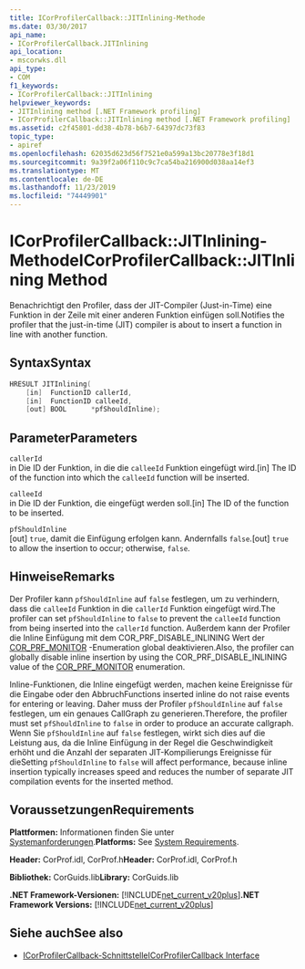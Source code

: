 ```yaml
---
title: ICorProfilerCallback::JITInlining-Methode
ms.date: 03/30/2017
api_name:
- ICorProfilerCallback.JITInlining
api_location:
- mscorwks.dll
api_type:
- COM
f1_keywords:
- ICorProfilerCallback::JITInlining
helpviewer_keywords:
- JITInlining method [.NET Framework profiling]
- ICorProfilerCallback::JITInlining method [.NET Framework profiling]
ms.assetid: c2f45801-dd38-4b78-b6b7-64397dc73f83
topic_type:
- apiref
ms.openlocfilehash: 62035d623d56f7521e0a599a13bc20778e3f18d1
ms.sourcegitcommit: 9a39f2a06f110c9c7ca54ba216900d038aa14ef3
ms.translationtype: MT
ms.contentlocale: de-DE
ms.lasthandoff: 11/23/2019
ms.locfileid: "74449901"
---
```

# <a name="icorprofilercallbackjitinlining-method"></a><span data-ttu-id="e3a00-102">ICorProfilerCallback::JITInlining-Methode</span><span class="sxs-lookup"><span data-stu-id="e3a00-102">ICorProfilerCallback::JITInlining Method</span></span>
<span data-ttu-id="e3a00-103">Benachrichtigt den Profiler, dass der JIT-Compiler (Just-in-Time) eine Funktion in der Zeile mit einer anderen Funktion einfügen soll.</span><span class="sxs-lookup"><span data-stu-id="e3a00-103">Notifies the profiler that the just-in-time (JIT) compiler is about to insert a function in line with another function.</span></span>  
  
## <a name="syntax"></a><span data-ttu-id="e3a00-104">Syntax</span><span class="sxs-lookup"><span data-stu-id="e3a00-104">Syntax</span></span>  
  
```cpp  
HRESULT JITInlining(  
    [in]  FunctionID callerId,  
    [in]  FunctionID calleeId,  
    [out] BOOL      *pfShouldInline);  
```  
  
## <a name="parameters"></a><span data-ttu-id="e3a00-105">Parameter</span><span class="sxs-lookup"><span data-stu-id="e3a00-105">Parameters</span></span>  
 `callerId`  
 <span data-ttu-id="e3a00-106">in Die ID der Funktion, in die die `calleeId` Funktion eingefügt wird.</span><span class="sxs-lookup"><span data-stu-id="e3a00-106">[in] The ID of the function into which the `calleeId` function will be inserted.</span></span>  
  
 `calleeId`  
 <span data-ttu-id="e3a00-107">in Die ID der Funktion, die eingefügt werden soll.</span><span class="sxs-lookup"><span data-stu-id="e3a00-107">[in] The ID of the function to be inserted.</span></span>  
  
 `pfShouldInline`  
 <span data-ttu-id="e3a00-108">[out] `true`, damit die Einfügung erfolgen kann. Andernfalls `false`.</span><span class="sxs-lookup"><span data-stu-id="e3a00-108">[out] `true` to allow the insertion to occur; otherwise, `false`.</span></span>  
  
## <a name="remarks"></a><span data-ttu-id="e3a00-109">Hinweise</span><span class="sxs-lookup"><span data-stu-id="e3a00-109">Remarks</span></span>  
 <span data-ttu-id="e3a00-110">Der Profiler kann `pfShouldInline` auf `false` festlegen, um zu verhindern, dass die `calleeId` Funktion in die `callerId` Funktion eingefügt wird.</span><span class="sxs-lookup"><span data-stu-id="e3a00-110">The profiler can set `pfShouldInline` to `false` to prevent the `calleeId` function from being inserted into the `callerId` function.</span></span> <span data-ttu-id="e3a00-111">Außerdem kann der Profiler die Inline Einfügung mit dem COR_PRF_DISABLE_INLINING Wert der [COR_PRF_MONITOR](../../../../docs/framework/unmanaged-api/profiling/cor-prf-monitor-enumeration.md) -Enumeration global deaktivieren.</span><span class="sxs-lookup"><span data-stu-id="e3a00-111">Also, the profiler can globally disable inline insertion by using the COR_PRF_DISABLE_INLINING value of the [COR_PRF_MONITOR](../../../../docs/framework/unmanaged-api/profiling/cor-prf-monitor-enumeration.md) enumeration.</span></span>  
  
 <span data-ttu-id="e3a00-112">Inline-Funktionen, die Inline eingefügt werden, machen keine Ereignisse für die Eingabe oder den Abbruch</span><span class="sxs-lookup"><span data-stu-id="e3a00-112">Functions inserted inline do not raise events for entering or leaving.</span></span> <span data-ttu-id="e3a00-113">Daher muss der Profiler `pfShouldInline` auf `false` festlegen, um ein genaues CallGraph zu generieren.</span><span class="sxs-lookup"><span data-stu-id="e3a00-113">Therefore, the profiler must set `pfShouldInline` to `false` in order to produce an accurate callgraph.</span></span> <span data-ttu-id="e3a00-114">Wenn Sie `pfShouldInline` auf `false` festlegen, wirkt sich dies auf die Leistung aus, da die Inline Einfügung in der Regel die Geschwindigkeit erhöht und die Anzahl der separaten JIT-Kompilierungs Ereignisse für die</span><span class="sxs-lookup"><span data-stu-id="e3a00-114">Setting `pfShouldInline` to `false` will affect performance, because inline insertion typically increases speed and reduces the number of separate JIT compilation events for the inserted method.</span></span>  
  
## <a name="requirements"></a><span data-ttu-id="e3a00-115">Voraussetzungen</span><span class="sxs-lookup"><span data-stu-id="e3a00-115">Requirements</span></span>  
 <span data-ttu-id="e3a00-116">**Plattformen:** Informationen finden Sie unter [Systemanforderungen](../../../../docs/framework/get-started/system-requirements.md).</span><span class="sxs-lookup"><span data-stu-id="e3a00-116">**Platforms:** See [System Requirements](../../../../docs/framework/get-started/system-requirements.md).</span></span>  
  
 <span data-ttu-id="e3a00-117">**Header:** CorProf.idl, CorProf.h</span><span class="sxs-lookup"><span data-stu-id="e3a00-117">**Header:** CorProf.idl, CorProf.h</span></span>  
  
 <span data-ttu-id="e3a00-118">**Bibliothek:** CorGuids.lib</span><span class="sxs-lookup"><span data-stu-id="e3a00-118">**Library:** CorGuids.lib</span></span>  
  
 <span data-ttu-id="e3a00-119">**.NET Framework-Versionen:** [!INCLUDE[net_current_v20plus](../../../../includes/net-current-v20plus-md.md)]</span><span class="sxs-lookup"><span data-stu-id="e3a00-119">**.NET Framework Versions:** [!INCLUDE[net_current_v20plus](../../../../includes/net-current-v20plus-md.md)]</span></span>  
  
## <a name="see-also"></a><span data-ttu-id="e3a00-120">Siehe auch</span><span class="sxs-lookup"><span data-stu-id="e3a00-120">See also</span></span>

- [<span data-ttu-id="e3a00-121">ICorProfilerCallback-Schnittstelle</span><span class="sxs-lookup"><span data-stu-id="e3a00-121">ICorProfilerCallback Interface</span></span>](../../../../docs/framework/unmanaged-api/profiling/icorprofilercallback-interface.md)
